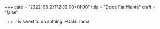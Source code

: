 

+++ date = "2022-05-21T12:00:00+01:00" title = "Dolce Far Niente" draft = "false"

+++ It is sweet to do nothing. ~Dalai Lama
